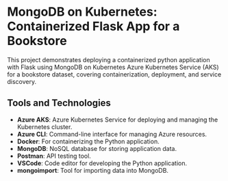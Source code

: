 # MongoDB on Kubernetes: Containerized Flask App for a Bookstore

This project demonstrates deploying a containerized python application with Flask using MongoDB on Kubernetes Azure Kubernetes Service (AKS) for a bookstore dataset,  covering containerization, deployment, and service discovery.

## Tools and Technologies

- **Azure AKS**: Azure Kubernetes Service for deploying and managing the Kubernetes cluster.
- **Azure CLI**: Command-line interface for managing Azure resources.
- **Docker**: For containerizing the Python application.
- **MongoDB**: NoSQL database for storing application data.
- **Postman**: API testing tool.
- **VSCode**: Code editor for developing the Python application.
- **mongoimport**: Tool for importing data into MongoDB.

